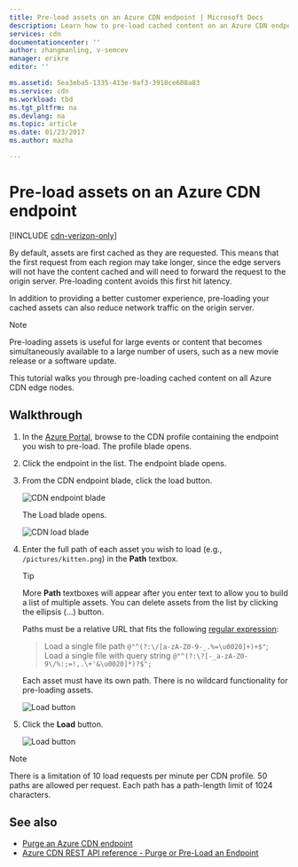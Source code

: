 ```yaml
---
title: Pre-load assets on an Azure CDN endpoint | Microsoft Docs
description: Learn how to pre-load cached content on an Azure CDN endpoint.
services: cdn
documentationcenter: ''
author: zhangmanling, v-semcev
manager: erikre
editor: ''

ms.assetid: 5ea3eba5-1335-413e-9af3-3918ce608a83
ms.service: cdn
ms.workload: tbd
ms.tgt_pltfrm: na
ms.devlang: na
ms.topic: article
ms.date: 01/23/2017
ms.author: mazha

---
```

# Pre-load assets on an Azure CDN endpoint
[!INCLUDE [cdn-verizon-only](../../includes/cdn-verizon-only.md)]

By default, assets are first cached as they are requested. This means that the first request from each region may take longer, since the edge servers will not have the content cached and will need to forward the request to the origin server. Pre-loading content avoids this first hit latency.

In addition to providing a better customer experience, pre-loading your cached assets can also reduce network traffic on the origin server.

> [!NOTE]
> Pre-loading assets is useful for  large events or content that becomes simultaneously available to a large number of users, such as a new movie release or a software update.
> 
> 

This tutorial walks you through pre-loading cached content on all Azure CDN edge nodes.

## Walkthrough
1. In the [Azure Portal](https://portal.azure.com), browse to the CDN profile containing the endpoint you wish to pre-load.  The profile blade opens.
2. Click the endpoint in the list.  The endpoint blade opens.
3. From the CDN endpoint blade, click the load button.
   
    ![CDN endpoint blade](./media/cdn-preload-endpoint/cdn-endpoint-blade.png)
   
    The Load blade opens.
   
    ![CDN load blade](./media/cdn-preload-endpoint/cdn-load-blade.png)
4. Enter the full path of each asset you wish to load (e.g., `/pictures/kitten.png`) in the **Path** textbox.
   
   > [!TIP]
   > More **Path** textboxes will appear after you enter text to allow you to build a list of multiple assets.  You can delete assets from the list by clicking the ellipsis (...) button.
   > 
   > Paths must be a relative URL that fits the following [regular expression](https://msdn.microsoft.com/library/az24scfc.aspx):  
   > >Load a single file path `@"^(?:\/[a-zA-Z0-9-_.%=\u0020]+)+$"`;  
   > >Load a single file with query string `@"^(?:\?[-_a-zA-Z0-9\/%:;=!,.\+'&\u0020]*)?$";`  
   > 
   > Each asset must have its own path.  There is no wildcard functionality for pre-loading assets.
   > 
   > 
   
    ![Load button](./media/cdn-preload-endpoint/cdn-load-paths.png)
5. Click the **Load** button.
   
    ![Load button](./media/cdn-preload-endpoint/cdn-load-button.png)

> [!NOTE]
> There is a limitation of 10 load requests per minute per CDN profile. 
50 paths are allowed per request. 
Each path has a path-length limit of 1024 characters.
> 
> 

## See also
* [Purge an Azure CDN endpoint](cdn-purge-endpoint.md)
* [Azure CDN REST API reference - Purge or Pre-Load an Endpoint](https://msdn.microsoft.com/library/mt634451.aspx)

